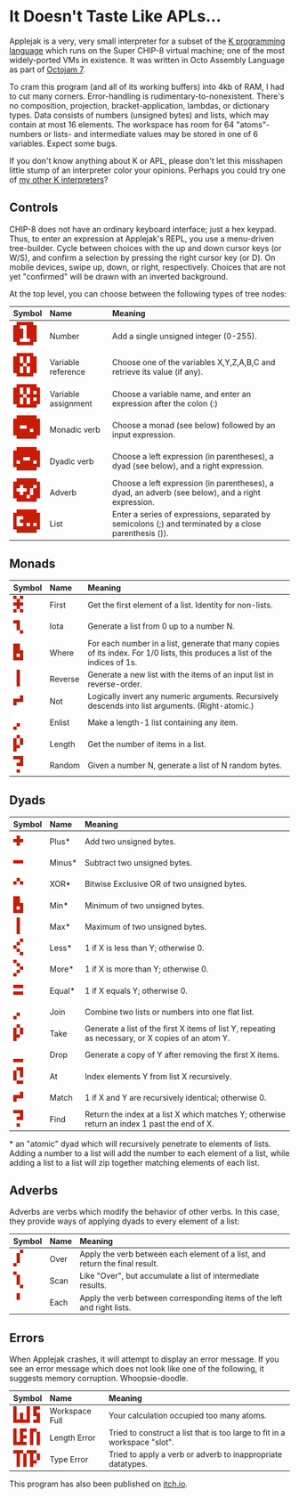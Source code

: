 It Doesn't Taste Like APLs...
=============================
Applejak is a very, very small interpreter for a subset of the [K programming language](https://en.wikipedia.org/wiki/K_%28programming_language%29) which runs on the Super CHIP-8 virtual machine; one of the most widely-ported VMs in existence. It was written in Octo Assembly Language as part of [Octojam 7](http://octojam.com/).

To cram this program (and all of its working buffers) into 4kb of RAM, I had to cut many corners. Error-handling is rudimentary-to-nonexistent. There's no composition, projection, bracket-application, lambdas, or dictionary types. Data consists of numbers (unsigned bytes) and lists, which may contain at most 16 elements. The workspace has room for 64 "atoms"- numbers or lists- and intermediate values may be stored in one of 6 variables. Expect some bugs.

If you don't know anything about K or APL, please don't let this misshapen little stump of an interpreter color your opinions. Perhaps you could try one of [my other K interpreters](https://github.com/JohnEarnest/ok)?

Controls
--------
CHIP-8 does not have an ordinary keyboard interface; just a hex keypad. Thus, to enter an expression at Applejak's REPL, you use a menu-driven tree-builder. Cycle between choices with the up and down cursor keys (or W/S), and confirm a selection by pressing the right cursor key (or D). On mobile devices, swipe up, down, or right, respectively. Choices that are not yet "confirmed" will be drawn with an inverted background.

At the top level, you can choose between the following types of tree nodes:

| Symbol                       | Name                | Meaning                                                                                               |
| :----------------------------| :------------------ | :---------------------------------------------------------------------------------------------------- |
| ![num](font-chars/tok_0.png) | Number              | Add a single unsigned integer (0-255).                                                                |
| ![var](font-chars/tok_1.png) | Variable reference  | Choose one of the variables X,Y,Z,A,B,C and retrieve its value (if any).                              |
| ![set](font-chars/tok_2.png) | Variable assignment | Choose a variable name, and enter an expression after the colon (:)                                   |
| ![mon](font-chars/tok_3.png) | Monadic verb        | Choose a monad (see below) followed by an input expression.                                           |
| ![dya](font-chars/tok_5.png) | Dyadic verb         | Choose a left expression (in parentheses), a dyad (see below), and a right expression.                |
| ![adv](font-chars/tok_6.png) | Adverb              | Choose a left expression (in parentheses), a dyad, an adverb (see below), and a right expression.     |
| ![lst](font-chars/tok_7.png) | List                | Enter a series of expressions, separated by semicolons (;) and terminated by a close parenthesis ()). |

Monads
------

| Symbol                        | Name    | Meaning                                                                                                                      |
| :---------------------------- | :------ | :--------------------------------------------------------------------------------------------------------------------------- |
| ![\*](font-chars/char_18.png) | First   | Get the first element of a list. Identity for non-lists.                                                                     |
| ![! ](font-chars/char_19.png) | Iota    | Generate a list from 0 up to a number N.                                                                                     |
| ![\*](font-chars/char_20.png) | Where   | For each number in a list, generate that many copies of its index. For 1/0 lists, this produces a list of the indices of 1s. |
| ![\|](font-chars/char_21.png) | Reverse | Generate a new list with the items of an input list in reverse-order.                                                        |
| ![~ ](font-chars/char_22.png) | Not     | Logically invert any numeric arguments. Recursively descends into list arguments. (Right-atomic.)                            |
| ![, ](font-chars/char_23.png) | Enlist  | Make a length-1 list containing any item.                                                                                    |
| ![r ](font-chars/char_24.png) | Length  | Get the number of items in a list.                                                                                           |
| ![? ](font-chars/char_32.png) | Random  | Given a number N, generate a list of N random bytes.                                                                         |

Dyads
-----

| Symbol                        | Name   | Meaning                                                                                           |
| :---------------------------- | :----- | :------------------------------------------------------------------------------------------------ |
| ![+ ](font-chars/char_25.png) | Plus*  | Add two unsigned bytes.                                                                           |
| ![- ](font-chars/char_26.png) | Minus* | Subtract two unsigned bytes.                                                                      |
| ![^ ](font-chars/char_27.png) | XOR*   | Bitwise Exclusive OR of two unsigned bytes.                                                       |
| ![& ](font-chars/char_20.png) | Min*   | Minimum of two unsigned bytes.                                                                    |
| ![\|](font-chars/char_21.png) | Max*   | Maximum of two unsigned bytes.                                                                    |
| ![< ](font-chars/char_28.png) | Less*  | 1 if X is less than Y; otherwise 0.                                                               |
| ![> ](font-chars/char_29.png) | More*  | 1 if X is more than Y; otherwise 0.                                                               |
| ![= ](font-chars/char_30.png) | Equal* | 1 if X equals Y; otherwise 0.                                                                     |
| ![, ](font-chars/char_23.png) | Join   | Combine two lists or numbers into one flat list.                                                  |
| ![r ](font-chars/char_24.png) | Take   | Generate a list of the first X items of list Y, repeating as necessary, or X copies of an atom Y. |
| ![_ ](font-chars/char_31.png) | Drop   | Generate a copy of Y after removing the first X items.                                            |
| ![@ ](font-chars/char_33.png) | At     | Index elements Y from list X recursively.                                                         |
| ![~ ](font-chars/char_22.png) | Match  | 1 if X and Y are recursively identical; otherwise 0.                                              |
| ![? ](font-chars/char_32.png) | Find   | Return the index at a list X which matches Y; otherwise return an index 1 past the end of X.      |

\* an "atomic" dyad which will recursively penetrate to elements of lists. Adding a number to a list will add the number to each element of a list, while adding a list to a list will zip together matching elements of each list.

Adverbs
-------
Adverbs are verbs which modify the behavior of other verbs. In this case, they provide ways of applying dyads to every element of a list:

| Symbol                        | Name | Meaning                                                                     |
| :---------------------------- | :--- | :-------------------------------------------------------------------------- |
| ![/ ](font-chars/char_36.png) | Over | Apply the verb between each element of a list, and return the final result. |
| ![\ ](font-chars/char_37.png) | Scan | Like "Over", but accumulate a list of intermediate results.                 |
| ![' ](font-chars/char_35.png) | Each | Apply the verb between corresponding items of the left and right lists.     |

Errors
------
When Applejak crashes, it will attempt to display an error message. If you see an error message which does not look like one of the following, it suggests memory corruption. Whoopsie-doodle.

| Symbol                       | Name           | Meaning                                                                   |
| :--------------------------- | :------------- | :------------------------------------------------------------------------ |
| ![ws ](font-chars/err_0.png) | Workspace Full | Your calculation occupied too many atoms.                                 |
| ![len](font-chars/err_2.png) | Length Error   | Tried to construct a list that is too large to fit in a workspace "slot". |
| ![typ](font-chars/err_3.png) | Type Error     | Tried to apply a verb or adverb to inappropriate datatypes.               |

This program has also been published on [itch.io](https://internet-janitor.itch.io/applejak).

